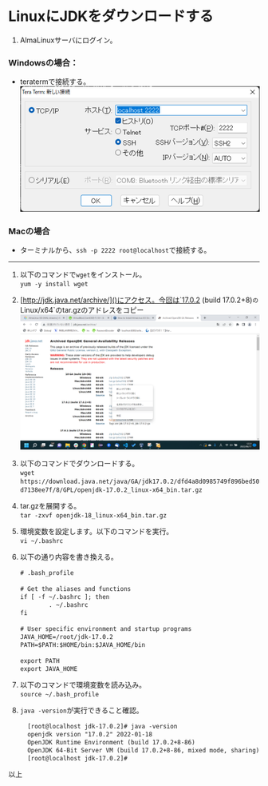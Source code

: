 # LinuxにJDKをダウンロードする

1. AlmaLinuxサーバにログイン。

### Windowsの場合：  
  + teratermで接続する。  
  ![picture 3](almalinux_install_image/17ebd5f9af4d7aa7151c24b07af6da50e9c3a92f8f575a4c920d9e094f060193.png)  

### Macの場合  
  + ターミナルから、`ssh -p 2222 root@localhost`で接続する。

---

1. 以下のコマンドで`wget`をインストール。  
  `yum -y install wget`

1. [http://jdk.java.net/archive/]()にアクセス。今回は`17.0.2 (build 17.0.2+8)`の`Linux/x64`のtar.gzのアドレスをコピー
![picture 32](almalinux_install_image/1f85b375a6f33936650c0cd7dc9e5af8c9aff529534925676181d86d9c083543.png)  

1. 以下のコマンドでダウンロードする。  
`wget https://download.java.net/java/GA/jdk17.0.2/dfd4a8d0985749f896bed50d7138ee7f/8/GPL/openjdk-17.0.2_linux-x64_bin.tar.gz`

1. tar.gzを展開する。  
`tar -zxvf openjdk-18_linux-x64_bin.tar.gz`

1. 環境変数を設定します。以下のコマンドを実行。  
`vi ~/.bashrc`

1. 以下の通り内容を書き換える。
    ```
    # .bash_profile

    # Get the aliases and functions
    if [ -f ~/.bashrc ]; then
            . ~/.bashrc
    fi

    # User specific environment and startup programs
    JAVA_HOME=/root/jdk-17.0.2
    PATH=$PATH:$HOME/bin:$JAVA_HOME/bin

    export PATH
    export JAVA_HOME
    ```

1. 以下のコマンドで環境変数を読み込み。  
  `source ~/.bash_profile`

1. `java -version`が実行できること確認。

    ```
      [root@localhost jdk-17.0.2]# java -version
      openjdk version "17.0.2" 2022-01-18
      OpenJDK Runtime Environment (build 17.0.2+8-86)
      OpenJDK 64-Bit Server VM (build 17.0.2+8-86, mixed mode, sharing)
      [root@localhost jdk-17.0.2]#
    ```
以上